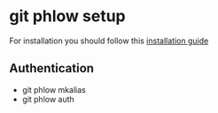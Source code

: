 # git phlow setup

For installation you should follow this [installation guide](https://github.com/Praqma/git-phlow/blob/master/docs/installation.md)

## Authentication

* git phlow mkalias
* git phlow auth